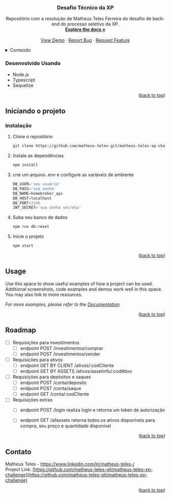 
<h3 align="center">Desafio Técnico da XP</h3>

  <p align="center">
    Repositório com a resolução de Matheus Teles Ferreira do desafio de back-end do processo seletivo da XP.
    <br />
    <a href="https://github.com/matheus-teles-git/matheus-teles-xp-challenge"><strong>Explore the docs »</strong></a>
    <br />
    <br />
    <a href="https://github.com/matheus-teles-git/matheus-teles-xp-challenge">View Demo</a>
    ·
    <a href="https://github.com/matheus-teles-git/matheus-teles-xp-challenge">Report Bug</a>
    ·
    <a href="https://github.com/matheus-teles-git/matheus-teles-xp-challenge">Request Feature</a>
  </p>
</div>


<!-- TABLE OF CONTENTS -->
<details>
  <summary>Conteúdo</summary>
  <ol>
    <li>
      <a href="#about-the-project">Sobre o projeto</a>
      <ul>
        <li><a href="#built-with">Desenvolvido com:</a></li>
      </ul>
    </li>
    <li>
      <a href="#getting-started">Iniciando</a>
      <ul>
        <li><a href="#installation">Instalação</a></li>
      </ul>
    </li>
    <li><a href="#usage">Uso</a></li>
    <li><a href="#roadmap">Roadmap</a></li>
    <li><a href="#contact">Contato</a></li>
  </ol><div id="top"></div>
</details>  



### Desenvolvido Usando

* Node.js
* Typescript
* Sequelize
<p align="right">(<a href="#top">back to top</a>)</p>



<!-- Iniciand -->
## Iniciando o projeto


### Instalação


1. Clone o repositório
   ```sh
   git clone https://github.com/matheus-teles-git/matheus-teles-xp-challenge.git
   ```
2. Instale as dependências
   ```sh
   npm install
   ```
3. crie um arquivo .env e configure as variáveis de ambiente
   ```js
   DB_USER='seu usuário'
   DB_PASS='sua senha'
   DB_NAME=homebroker_api
   DB_HOST=localhost
   DB_PORT=3306
   JWT_SECRET='sua senha secreta'
   ```
4. Suba seu banco de dados
   ```sh
   npm run db:reset
   ```
5. Inicie o projeto
   ```sh
   npm start
   ```      
   

<p align="right">(<a href="#top">back to top</a>)</p>



<!-- USAGE EXAMPLES -->
## Usage

Use this space to show useful examples of how a project can be used. Additional screenshots, code examples and demos work well in this space. You may also link to more resources.

_For more examples, please refer to the [Documentation](https://example.com)_

<p align="right">(<a href="#top">back to top</a>)</p>



<!-- ROADMAP -->
## Roadmap

- [ ] Requisições para investimentos
    - [ ] endpoint POST /investimentos/comprar
    - [ ] endpoint POST /investimentos/vender
    
- [ ] Requisições para ativos
    - [ ] endpoint GET BY CLIENT /ativos/:codCliente
    - [ ] endpoint GET BY ASSETS /ativos/assetinfo/:codAtivo
    
- [ ] Requisições para depósitos e saques
    - [ ] endpoint POST /conta/deposito
    - [ ] endpoint POST /conta/saque
    - [ ] endpoint GET /conta/:codCliente
    
- [ ] Requisições extras
    - [ ] endpoint POST /login
           realiza login e retorna um token de autorização
    - [ ] endpoint GET /allassets
           retorna todos os ativos disponíveis para compra, seu preço e quantidade disponível


<p align="right">(<a href="#top">back to top</a>)</p>


<!-- CONTACT -->
## Contato

Matheus Teles - https://www.linkedin.com/in/matheus-teles-/ 
<br/>
Project Link: [https://github.com/matheus-teles-git/matheus-teles-xp-challenge](https://github.com/matheus-teles-git/matheus-teles-xp-challenge)

<p align="right">(<a href="#top">back to top</a>)</p>



